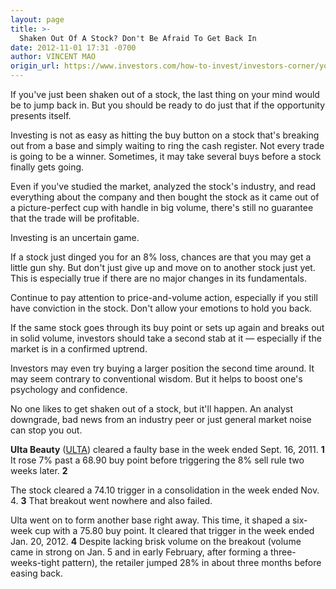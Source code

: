 ```yaml
---
layout: page
title: >-
  Shaken Out Of A Stock? Don't Be Afraid To Get Back In
date: 2012-11-01 17:31 -0700
author: VINCENT MAO
origin_url: https://www.investors.com/how-to-invest/investors-corner/you-can-buy-great-stocks-after-losses
---
```





If you've just been shaken out of a stock, the last thing on your mind would be to jump back in. But you should be ready to do just that if the opportunity presents itself.


Investing is not as easy as hitting the buy button on a stock that's breaking out from a base and simply waiting to ring the cash register. Not every trade is going to be a winner. Sometimes, it may take several buys before a stock finally gets going.


Even if you've studied the market, analyzed the stock's industry, and read everything about the company and then bought the stock as it came out of a picture-perfect cup with handle in big volume, there's still no guarantee that the trade will be profitable.


Investing is an uncertain game.


If a stock just dinged you for an 8% loss, chances are that you may get a little gun shy. But don't just give up and move on to another stock just yet. This is especially true if there are no major changes in its fundamentals.


Continue to pay attention to price-and-volume action, especially if you still have conviction in the stock. Don't allow your emotions to hold you back.


If the same stock goes through its buy point or sets up again and breaks out in solid volume, investors should take a second stab at it — especially if the market is in a confirmed uptrend.


Investors may even try buying a larger position the second time around. It may seem contrary to conventional wisdom. But it helps to boost one's psychology and confidence.


No one likes to get shaken out of a stock, but it'll happen. An analyst downgrade, bad news from an industry peer or just general market noise can stop you out.


**Ulta Beauty** ([ULTA](https://research.investors.com/quote.aspx?symbol=ULTA)) cleared a faulty base in the week ended Sept. 16, 2011. **1** It rose 7% past a 68.90 buy point before triggering the 8% sell rule two weeks later. **2**


The stock cleared a 74.10 trigger in a consolidation in the week ended Nov. 4. **3** That breakout went nowhere and also failed.


Ulta went on to form another base right away. This time, it shaped a six-week cup with a 75.80 buy point. It cleared that trigger in the week ended Jan. 20, 2012. **4** Despite lacking brisk volume on the breakout (volume came in strong on Jan. 5 and in early February, after forming a three-weeks-tight pattern), the retailer jumped 28% in about three months before easing back.




